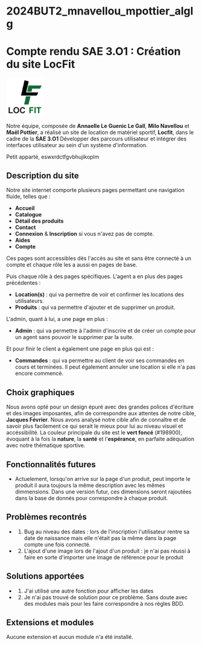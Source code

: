# 2024BUT2_mnavellou_mpottier_alglg
# Compte rendu SAE 3.O1 : Création du site LocFit

<img src="public/img/logolocfit.png" alt="Logo de FitLoc" width="100">

Notre équipe, composée de **Annaelle Le Guenic Le Gall**, **Milo Navellou** et **Maël Pottier**, a réalisé un site de location de matériel sportif, **Locfit**, dans le cadre de la **SAE 3.O1** Développer des parcours utilisateur et intégrer des interfaces utilisateur au sein d'un système d'information.

Petit apparté, eswxrdctfgvbhujikoplm

## Description du site

Notre site internet comporte plusieurs pages permettant une navigation fluide, telles que :
- **Accueil**
- **Catalogue**
- **Détail des produits**
- **Contact**
- **Connexion** & **Inscription** si vous n'avez pas de compte. 
- **Aides**
- **Compte**

Ces pages sont accessibles dès l'accès au site et sans être connecté à un compte et chaque rôle les a aussi en pages de base.

Puis chaque rôle à des pages spécifiques. 
L'agent a en plus des pages précédentes : 
- **Location(s)** : qui va permettre de voir et confirmer les locations des utilisateurs.
- **Produits** : qui va permettre d'ajouter et de supprimer un produit.

L'admin, quant à lui, a une page en plus :
- **Admin** : qui va permettre à l'admin d'inscrire et de créer un compte pour un agent sans pouvoir le supprimer par la suite.

Et pour finir le client a également une page en plus qui est : 
- **Commandes** : qui va permettre au client de voir ses commandes en cours et terminées. Il peut également annuler une location si elle n'a pas encore commencé. 

## Choix graphiques

Nous avons opté pour un design épuré avec des grandes polices d'écriture et des images imposantes, afin de correspondre aux attentes de notre cible, **Jacques Février**. Nous avons analysé notre cible afin de connaître et de savoir plus facilement ce qui serait le mieux pour lui au niveau visuel et accéssibilité. 
La couleur principale du site est le **vert foncé** (#198900), évoquant à la fois la **nature**, la **santé** et l'**espérance**, en parfaite adéquation avec notre thématique sportive.

## Fonctionnalités futures

- Actuelement, lorsqu'on arrive sur la page d'un produit, peut importe le produit il aura toujours la même description avec les mêmes dimmensions. Dans une version futur, ces dimensions seront rajoutées dans la base de donnés pour correspondre à chaque produit. 

## Problèmes recontrés 
- 1) Bug au niveau des dates : lors de l'inscription l'utilisateur rentre sa date de naissance mais elle n'était pas la même dans la page compte une fois connecté. 
- 2) L'ajout d'une image lors de l'ajout d'un produit : je n'ai pas réussi à faire en sorte d'importer une image de référence pour le produit 

## Solutions apportées
- 1) J'ai utilisé une autre fonction pour afficher les dates
- 2) Je n'ai pas trouvé de solution pour ce problème. Sans doute avec des modules mais pour les faire correspondre à nos règles BDD. 

##  Extensions et modules

Aucune extension et aucun module n'a été installé. 